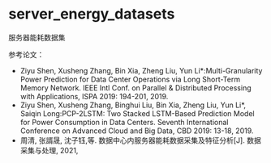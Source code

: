 # server_energy_datasets
服务器能耗数据集

参考论文：
* Ziyu Shen, Xusheng Zhang, Bin Xia, Zheng Liu, Yun Li*:Multi-Granularity Power Prediction for Data Center Operations via Long Short-Term Memory Network. IEEE Intl Conf. on Parallel & Distributed Processing with Applications, ISPA 2019: 194-201, 2019.
* Ziyu Shen, Xusheng Zhang, Binghui Liu, Bin Xia, Zheng Liu, Yun Li*, Saiqin Long:PCP-2LSTM: Two Stacked LSTM-Based Prediction Model for Power Consumption in Data Centers. Seventh International Conference on Advanced Cloud and Big Data, CBD 2019: 13-18, 2019.
* 周清, 张諝晟, 沈子钰,等. 数据中心内服务器能耗数据采集及特征分析[J]. 数据采集与处理, 2021, 
